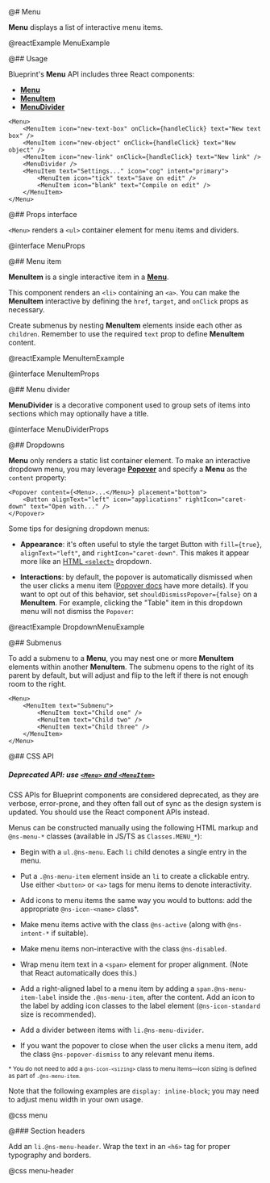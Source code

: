 @# Menu

__Menu__ displays a list of interactive menu items.

@reactExample MenuExample

@## Usage

Blueprint's __Menu__ API includes three React components:

* [__Menu__](#core/components/menu)
* [__MenuItem__](#core/components/menu.menu-item)
* [__MenuDivider__](#core/components/menu.menu-divider)

```tsx
<Menu>
    <MenuItem icon="new-text-box" onClick={handleClick} text="New text box" />
    <MenuItem icon="new-object" onClick={handleClick} text="New object" />
    <MenuItem icon="new-link" onClick={handleClick} text="New link" />
    <MenuDivider />
    <MenuItem text="Settings..." icon="cog" intent="primary">
        <MenuItem icon="tick" text="Save on edit" />
        <MenuItem icon="blank" text="Compile on edit" />
    </MenuItem>
</Menu>
```

@## Props interface

`<Menu>` renders a `<ul>` container element for menu items and dividers.

@interface MenuProps

@## Menu item

__MenuItem__ is a single interactive item in a [__Menu__](#core/components/menu).

This component renders an `<li>` containing an `<a>`. You can make the __MenuItem__ interactive by defining the
`href`, `target`, and `onClick` props as necessary.

Create submenus by nesting __MenuItem__ elements inside each other as `children`. Remember to use the required `text`
prop to define __MenuItem__ content.

@reactExample MenuItemExample

@interface MenuItemProps

@## Menu divider

__MenuDivider__ is a decorative component used to group sets of items into sections which may optionally have a title.

@interface MenuDividerProps

@## Dropdowns

__Menu__ only renders a static list container element. To make an interactive dropdown menu, you may leverage
[__Popover__](#core/components/popover) and specify a __Menu__ as the `content` property:

```tsx
<Popover content={<Menu>...</Menu>} placement="bottom">
    <Button alignText="left" icon="applications" rightIcon="caret-down" text="Open with..." />
</Popover>
```

Some tips for designing dropdown menus:

* __Appearance__: it's often useful to style the target Button with `fill={true}`, `alignText="left"`, and
  `rightIcon="caret-down"`. This makes it appear more like an [HTML `<select>`](#core/components/html-select) dropdown.

* __Interactions__: by default, the popover is automatically dismissed when the user clicks a menu
  item ([Popover docs](#core/components/popover.closing-on-click) have more details). If you want to opt out of this
  behavior, set `shouldDismissPopover={false}` on a __MenuItem__. For example, clicking the "Table" item in this
  dropdown menu will not dismiss the `Popover`:

@reactExample DropdownMenuExample

@## Submenus

To add a submenu to a __Menu__, you may nest one or more __MenuItem__ elements within another __MenuItem__.
The submenu opens to the right of its parent by default, but will adjust and flip to the left if there is not enough
room to the right.

```tsx
<Menu>
    <MenuItem text="Submenu">
        <MenuItem text="Child one" />
        <MenuItem text="Child two" />
        <MenuItem text="Child three" />
    </MenuItem>
</Menu>
```

@## CSS API

<div class="@ns-callout @ns-intent-warning @ns-icon-warning-sign @ns-callout-has-body-content">
    <h5 class="@ns-heading">

Deprecated API: use [`<Menu>` and `<MenuItem>`](#core/components/menu)

</h5>

CSS APIs for Blueprint components are considered deprecated, as they are verbose, error-prone, and they
often fall out of sync as the design system is updated. You should use the React component APIs instead.

</div>

Menus can be constructed manually using the following HTML markup and `@ns-menu-*` classes
(available in JS/TS as `Classes.MENU_*`):

* Begin with a `ul.@ns-menu`. Each `li` child denotes a single entry in the menu.

* Put a `.@ns-menu-item` element inside an `li` to create a clickable entry. Use either `<button>` or `<a>` tags for
  menu items to denote interactivity.

* Add icons to menu items the same way you would to buttons: add the appropriate `@ns-icon-<name>` class\*.

* Make menu items active with the class `@ns-active` (along with `@ns-intent-*` if suitable).

* Make menu items non-interactive with the class `@ns-disabled`.

* Wrap menu item text in a `<span>` element for proper alignment. (Note that React automatically does this.)

* Add a right-aligned label to a menu item by adding a `span.@ns-menu-item-label` inside the
  `.@ns-menu-item`, after the content. Add an icon to the label by adding icon classes to the label
  element (`@ns-icon-standard` size is recommended).

* Add a divider between items with `li.@ns-menu-divider`.

* If you want the popover to close when the user clicks a menu item, add the class `@ns-popover-dismiss` to any
  relevant menu items.

<small>\* You do not need to add a `@ns-icon-<sizing>` class to menu items—icon sizing is
defined as part of `.@ns-menu-item`.</small>

<div class="@ns-callout @ns-intent-primary @ns-icon-info-sign @ns-callout-has-body-content">

Note that the following examples are `display: inline-block`; you may need to adjust
menu width in your own usage.

</div>

@css menu

@### Section headers

Add an `li.@ns-menu-header`. Wrap the text in an `<h6>` tag for proper typography and borders.

@css menu-header
